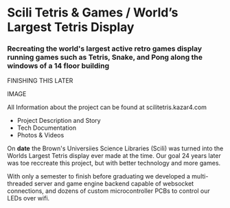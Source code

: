 # Scili Tetris & Games / World’s Largest Tetris Display

### Recreating the world's largest active retro games display running games such as Tetris, Snake, and Pong along the windows of a 14 floor building

FINISHING THIS LATER

IMAGE

All Information about the project can be found at scilitetris.kazar4.com
- Project Description and Story
- Tech Documentation
- Photos & Videos

On __date__ the Brown's Universiies Science Libraries (Scili) was turned into the Worlds Largest Tetris display ever made at the time. Our goal 24 years later was toe reccreate this project, but with better technology and more games. 

With only a semester to finish before graduating we developed a multi-threaded server and game engine backend capable of websocket connections, and
dozens of custom microcontroller PCBs to control our LEDs over wifi.
